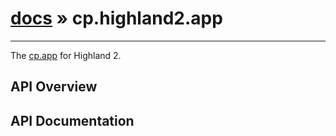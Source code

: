 # [docs](index.md) » cp.highland2.app
---

The [cp.app](cp.app.md) for Highland 2.

## API Overview

## API Documentation

